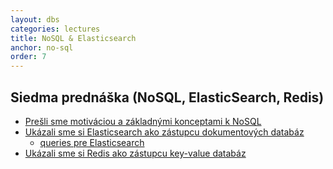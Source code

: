 ```yaml
---
layout: dbs
categories: lectures
title: NoSQL & Elasticsearch
anchor: no-sql
order: 7
---
```

## Siedma prednáška (NoSQL, ElasticSearch, Redis)

* [Prešli sme motiváciou a základnými konceptami k NoSQL](/lectures/files/07_NoSQL.pdf)
* [Ukázali sme si Elasticsearch ako zástupcu dokumentových databáz](/lectures/files/07_ElasticSearch.pdf)
  * [queries pre Elasticsearch](/lectures/files/07_es_queries)
* [Ukázali sme si Redis ako zástupcu key-value databáz](/lectures/files/07_Redis.pdf)




